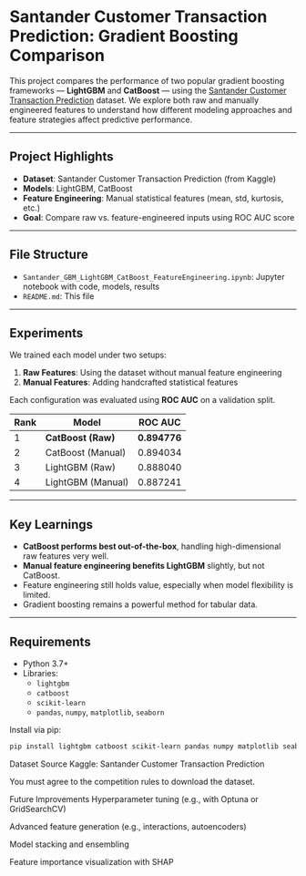 # Santander Customer Transaction Prediction: Gradient Boosting Comparison

This project compares the performance of two popular gradient boosting frameworks — **LightGBM** and **CatBoost** — using the [Santander Customer Transaction Prediction](https://www.kaggle.com/c/santander-customer-transaction-prediction) dataset. We explore both raw and manually engineered features to understand how different modeling approaches and feature strategies affect predictive performance.

---

## Project Highlights

-  **Dataset**: Santander Customer Transaction Prediction (from Kaggle)
-  **Models**: LightGBM, CatBoost
-  **Feature Engineering**: Manual statistical features (mean, std, kurtosis, etc.)
-  **Goal**: Compare raw vs. feature-engineered inputs using ROC AUC score

---

## File Structure

- `Santander_GBM_LightGBM_CatBoost_FeatureEngineering.ipynb`: Jupyter notebook with code, models, results
- `README.md`: This file

---

## Experiments

We trained each model under two setups:

1. **Raw Features**: Using the dataset without manual feature engineering
2. **Manual Features**: Adding handcrafted statistical features

Each configuration was evaluated using **ROC AUC** on a validation split.

| Rank | Model           | ROC AUC   |
|------|------------------|-----------|
| 1 | **CatBoost (Raw)**  | **0.894776** |
| 2 | CatBoost (Manual)   | 0.894034 |
| 3 | LightGBM (Raw)      | 0.888040 |
| 4 | LightGBM (Manual)    | 0.887241 |

---

## Key Learnings

- **CatBoost performs best out-of-the-box**, handling high-dimensional raw features very well.
- **Manual feature engineering benefits LightGBM** slightly, but not CatBoost.
- Feature engineering still holds value, especially when model flexibility is limited.
- Gradient boosting remains a powerful method for tabular data.

---

## Requirements

- Python 3.7+
- Libraries:
  - `lightgbm`
  - `catboost`
  - `scikit-learn`
  - `pandas`, `numpy`, `matplotlib`, `seaborn`

Install via pip:
```bash
pip install lightgbm catboost scikit-learn pandas numpy matplotlib seaborn
```

Dataset Source
Kaggle: Santander Customer Transaction Prediction

You must agree to the competition rules to download the dataset.

Future Improvements
Hyperparameter tuning (e.g., with Optuna or GridSearchCV)

Advanced feature generation (e.g., interactions, autoencoders)

Model stacking and ensembling

Feature importance visualization with SHAP

